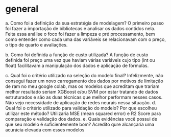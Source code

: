# general
a. Como foi a definição da sua estratégia de modelagem?
O primeiro passo foi fazer a importação de bibliotecas e analisar os dados contidos nela. Feita essa análise o foco foi fazer a limpeza e pré processamento, bem como entender como cada uma das variáveis se relacionavam com o preço, o tipo de quarto e avaliações.

b. Como foi definida a função de custo utilizada?
A função de custo definida foi preço uma vez que haviam várias variáveis cujo tipo (int ou float) facilitavam a manipulação dos dados e aplicação de fórmulas. 

c. Qual foi o critério utilizado na seleção do modelo final?
Infelizmente, não consegui fazer um novo carregamento dos dados por motivos de limitação de ram no meu google colab, mas os modelos que acreditam que trariam melhor resultado seriam XGBoost e/ou SVM por estar tratando de dados estruturados e são as duas técnicas que melhor performam nesses casos. Não vejo necessidade de aplicação de redes neurais nessa situação.
d. Qual foi o critério utilizado para validação do modelo? Por que escolheu utilizar este
método?
Utilizaria MSE (mean squared error) e R2 Score para comparação e validação dos dados.
e. Quais evidências você possui de que seu modelo é suficientemente bom?
Acredito qure alcançaria uma acurácia elevada com esses modelos

